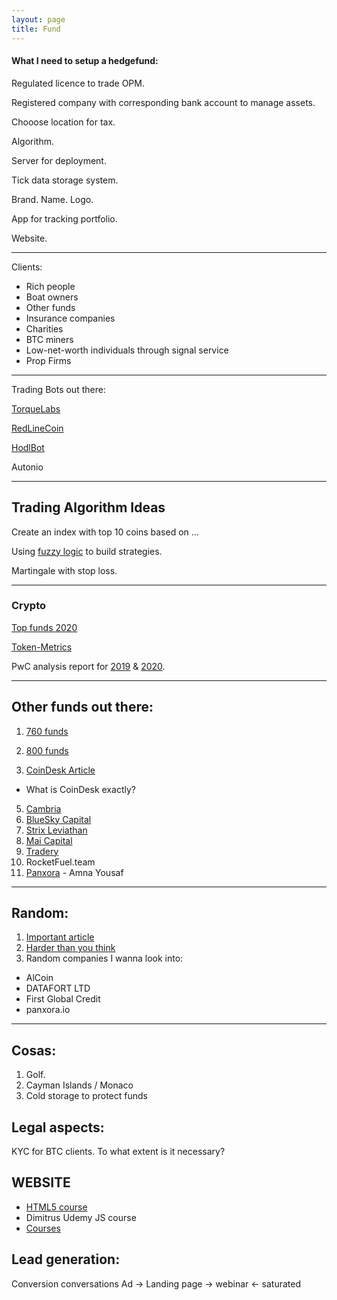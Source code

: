 ```yaml
---
layout: page
title: Fund
---
```


#### What I need to setup a hedgefund:

Regulated licence to trade OPM.

Registered company with corresponding bank account to manage assets.

Chooose location for tax.

Algorithm. 

Server for deployment.

Tick data storage system.

Brand. Name. Logo.

App for tracking portfolio.

Website.

---

Clients:
- Rich people
- Boat owners
- Other funds
- Insurance companies
- Charities
- BTC miners
- Low-net-worth individuals through signal service
- Prop Firms

---
Trading Bots out there:

[TorqueLabs](https://torquelabs.ai)

[RedLineCoin](https://redlinecoin.com)

[HodlBot](https://twitter.com/xietoni)

Autonio

---

## Trading Algorithm Ideas

Create an index with top 10 coins based on ...

Using [fuzzy logic](https://medium.com/@abdulazizalghannami/modeling-trading-decisions-using-fuzzy-logic-ff21c431b961) to build strategies.

Martingale with stop loss.

---
### Crypto

[Top funds 2020](https://blog.tokenmetrics.com/best-crypto-funds/)

[Token-Metrics](https://tokenmetrics.com/?ref=moon)

PwC analysis report for [2019](https://www.pwc.com/gx/en/financial-services/fintech/assets/pwc-elwood-2019-annual-crypto-hedge-fund-report.pdf) & [2020](https://www.pwc.com/gx/en/financial-services/pdf/pwc-elwood-annual-crypto-hedge-fund-report-may-2020.pdf).

---

## Other funds out there:

1. [760 funds](https://cryptofundresearch.com/crypto-fund-list-sample-at1?gclid=CjwKCAjwsO_4BRBBEiwAyagRTargZtT73V1j-4cvT8Bj-T6nTADEN_KpXGUhWlaN6G1Y6j14JNUZ0xoCj-sQAvD_BwE)

2. [800 funds](https://cryptofundlist.com/)
3. [CoinDesk Article](https://www.coindesk.com/ex-kraken-trading-head-leads-crypto-quant-fund-with-23m-in-assets-2-3b-in-trades)
 - What is CoinDesk exactly?
5. [Cambria](https://www.coindesk.com/cambrian-raises-4m-to-run-25m-crypto-quant-fund)
6. [BlueSky Capital](https://www.blueskycapitalmanagement.com/systematic-crypto/)
7. [Strix Leviathan](https://cryptoslate.com/strix-leviathan-the-crypto-quant-fund-thats-beating-the-market-with-a-differentiated-investment-approach/)
8. [Mai Capital](https://www.financemagnates.com/cryptocurrency/maicapital-launches-bitcoin-based-quant-fund/)
10. [Tradery](http://tradery.io/)
12. RocketFuel.team
13. [Panxora](https://panxora.io/) - Amna Yousaf

---
## Random:

1. [Important article](https://www.euromoney.com/article/b1mhf1sxvlphb3/cryptos-crash-but-never-die-and-funds-of-funds-can-profit)
2. [Harder than you think](https://www.tokendaily.co/blog/why-building-a-quant-fund-in-crypto-is-harder-than-people-think)
3. Random companies I wanna look into:
  * AlCoin
  * DATAFORT LTD
  * First Global Credit
  * panxora.io

---

## Cosas:

1. Golf.
2. Cayman Islands / Monaco
3. Cold storage to protect funds

## Legal aspects:

KYC for BTC clients. To what extent is it necessary?

## WEBSITE

* [HTML5 course](https://www.youtube.com/watch?v=DPnqb74Smug)
* Dimitrus Udemy JS course
* [Courses](https://studywebdevelopment.com/web-development-courses.html)

## Lead generation:

Conversion conversations
Ad -> Landing page -> webinar  <- saturated
